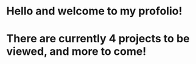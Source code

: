 # Hello and welcome to my profolio!
# There are currently 4 projects to be viewed, and more to come!